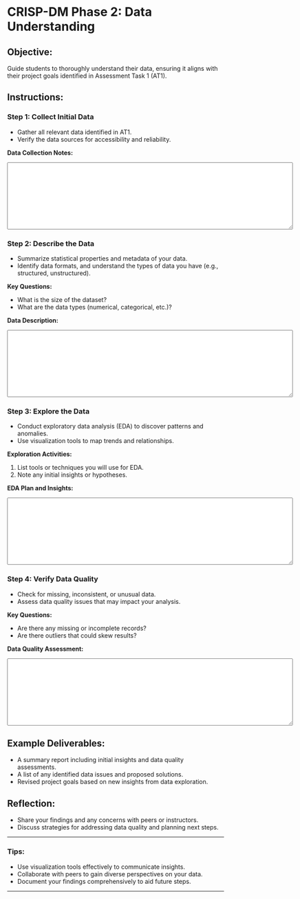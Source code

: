 
# CRISP-DM Phase 2: Data Understanding

## Objective:
Guide students to thoroughly understand their data, ensuring it aligns with their project goals identified in Assessment Task 1 (AT1).

## Instructions:

### Step 1: Collect Initial Data
- Gather all relevant data identified in AT1.
- Verify the data sources for accessibility and reliability.

**Data Collection Notes:**

<textarea rows="10" cols="80"></textarea>

### Step 2: Describe the Data
- Summarize statistical properties and metadata of your data.
- Identify data formats, and understand the types of data you have (e.g., structured, unstructured).

**Key Questions:**
- What is the size of the dataset?
- What are the data types (numerical, categorical, etc.)?

**Data Description:**

<textarea rows="10" cols="80"></textarea>

### Step 3: Explore the Data
- Conduct exploratory data analysis (EDA) to discover patterns and anomalies.
- Use visualization tools to map trends and relationships.

**Exploration Activities:**
1. List tools or techniques you will use for EDA.
2. Note any initial insights or hypotheses.

**EDA Plan and Insights:**

<textarea rows="10" cols="80"></textarea>

### Step 4: Verify Data Quality
- Check for missing, inconsistent, or unusual data.
- Assess data quality issues that may impact your analysis.

**Key Questions:**
- Are there any missing or incomplete records?
- Are there outliers that could skew results?

**Data Quality Assessment:**

<textarea rows="10" cols="80"></textarea>

## Example Deliverables:
- A summary report including initial insights and data quality assessments.
- A list of any identified data issues and proposed solutions.
- Revised project goals based on new insights from data exploration.

## Reflection:
- Share your findings and any concerns with peers or instructors.
- Discuss strategies for addressing data quality and planning next steps.

---

### Tips:
- Use visualization tools effectively to communicate insights.
- Collaborate with peers to gain diverse perspectives on your data.
- Document your findings comprehensively to aid future steps.

---